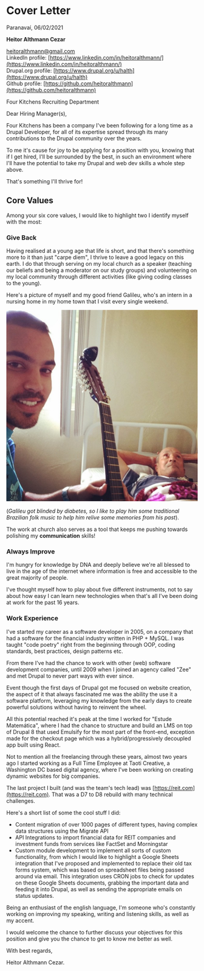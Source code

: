 # Cover Letter

Paranavaí, 06/02/2021

**Heitor Althmann Cezar**

heitoralthmann@gmail.com<br/>
LinkedIn profile: [https://www.linkedin.com/in/heitoralthmann/](https://www.linkedin.com/in/heitoralthmann/)<br/>
Drupal.org profile: [https://www.drupal.org/u/halth](https://www.drupal.org/u/halth)<br/>
Github profile: [https://github.com/heitoralthmann](https://github.com/heitoralthmann)<br/>


Four Kitchens Recruiting Department

Dear Hiring Manager(s),

Four Kitchens has been a company I've been following for a long time as a Drupal Developer, for all of its expertise spread through its many contributions to the Drupal community over the years.

To me it's cause for joy to be applying for a position with you, knowing that if I get hired, I'll be surrounded by the best, in such an environment where I'll have the potential to take my Drupal and web dev skills a whole step above.

That's something I'll thrive for!

## Core Values

Among your six core values, I would like to highlight two I identify myself with the most:

### Give Back

Having realised at a young age that life is short, and that there's something more to it than just "carpe diem", I thrive to leave a good legacy on this earth. I do that through serving on my local church as a speaker (teaching our beliefs and being a moderator on our study groups) and volunteering on my local community through different activities (like giving coding classes to the young).

Here's a picture of myself and my good friend Galileu, who's an intern in a nursing home in my home town that I visit every single weekend.

![images/myself-and-galileu.png](images/myself-and-galileu.png)

(*Galileu got blinded by diabetes, so I like to play him some traditional Brazilian folk music to help him relive some memories from his past*).

The work at church also serves as a tool that keeps me pushing towards polishing my **communication** skills!

### Always Improve

I'm hungry for knowledge by DNA and deeply believe we're all blessed to live in the age of the internet where information is free and accessible to the great majority of people.

I've thought myself how to play about five different instruments, not to say about how easy I can learn new technologies when that's all I've been doing at work for the past 16 years.

### Work Experience

I've started my career as a software developer in 2005, on a company that had a software for the financial industry written in PHP + MySQL. I was taught "code poetry" right from the beginning through OOP, coding standards, best practices, design patterns etc.

From there I've had the chance to work with other (web) software development companies, until  2009 when I joined an agency called "Zee" and met Drupal to never part ways with ever since.

Event though the first days of Drupal got me focused on website creation, the aspect of it that always fascinated me was the ability the use it a software platform, leveraging my knowledge from the early days to create powerful solutions without having to reinvent the wheel.

All this potential reached it's peak at the time I worked for "Estude Matemática", where I had the chance to structure and build an LMS on top of Drupal 8 that used Emulsify for the most part of the front-end, exception made for the checkout page which was a hybrid/progressively decoupled app built using React.

Not to mention all the freelancing through these years, almost two years ago I started working as a Full Time Employee at Taoti Creative, a Washington DC based digital agency, where I've been working on creating dynamic websites for big companies.

The last project I built (and was the team's tech lead) was [https://reit.com](https://reit.com). That was a D7 to D8 rebuild with many technical challenges.

Here's a short list of some the cool stuff I did:

- Content migration of over 1000 pages of different types, having complex data structures using the Migrate API
- API Integrations to import financial data for REIT companies and investment funds from services like FactSet and Morningstar
- Custom module development to implement all sorts of custom functionality, from which I would like to highlight a Google Sheets integration that I've proposed and implemented to replace their old tax forms system, which was based on spreadsheet files being passed around via email. This integration uses CRON jobs to check for updates on these Google Sheets documents, grabbing the important data and feeding it into Drupal, as well as sending the appropriate emails on status updates.

Being an enthusiast of the english language, I'm someone who's constantly working on improving my speaking, writing and listening skills, as well as my accent.

I would welcome the chance to further discuss your objectives for this position and give you the chance to get to know me better as well.

With best regards,

Heitor Althmann Cezar.
